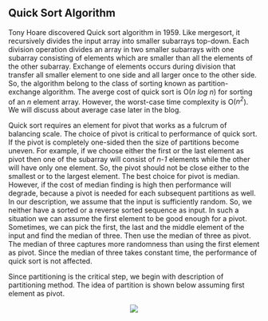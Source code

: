 ## Quick Sort Algorithm

Tony Hoare discovered Quick sort algorithm in 1959. Like mergesort, it recursively divides the 
input array into smaller subarrays top-down. Each division operation divides an array in two
smaller subarrays with one subarray consisting of elements which are smaller than all the elements
of the other subarray. Exchange of elements occurs during division that transfer all smaller
element to one side and all larger once to the other side. So, the algorithm belong to the class
of sorting known as partition-exchange algorithm. The averge cost of quick sort is O(<i>n log n</i>)
for sorting of an <i>n</i> element array. However, the worst-case time complexity is O(<i>n<sup>2</sup></i>).
We will discuss about average case later in the blog.

Quick sort requires an element for pivot that works as a fulcrum of balancing scale. 
The choice of pivot is critical to performance of quick sort. If the pivot is completely one-sided 
then the size of partitions become uneven. For example, if we choose either the first or the 
last element as pivot then one of the subarray will consist of <i>n-1</i> elements while the other 
will have only one element. So, the pivot should not be close either to the smallest or to 
the largest element. The best choice for pivot is median. However, if the cost of median finding
is high then performance will degrade, because a pivot is needed for each subsequent partitions 
as well. In our description, we assume that the input is sufficiently random. So, we neither
have a sorted or a reverse sorted sequence as input. In such a situation we can assume the 
first element to be good enough for a pivot. Sometimes, we can pick the first, the last and the
middle element of the input and find the median of three. Then use the median of three as pivot. 
The median of three captures more randomness than using the first element as pivot. Since the 
median of three takes constant time, the performance of quick sort is not affected.

Since partitioning is the critical step, we begin with description of partitioning method.
The idea of partition is shown below assuming first element as pivot.
<p style="text-align:center">
  <img src="../images/quicksortPartitionEx.png">
</p>


